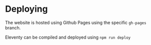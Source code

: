 # Deploying

The website is hosted using Github Pages using the specific `gh-pages` branch.

Eleventy can be compiled and deployed using `npm run deploy`